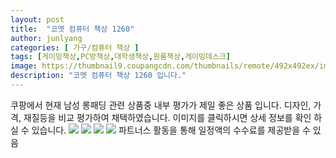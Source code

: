 ```yaml
---
layout: post
title:  "코멧 컴퓨터 책상 1260" 
author: junlyang
categories: [ 가구/컴퓨터 책상 ]
tags: [게이밍책상,PC방책상,대학생책상,원룸책상,게이밍데스크]
image: https://thumbnail9.coupangcdn.com/thumbnails/remote/492x492ex/image/retail/images/79237362238786-fa12f75e-7919-4ae9-b674-edb464d81c73.jpg 
description: "코멧 컴퓨터 책상 1260 입니다."
---
```

쿠팡에서 현재 남성 롱패딩 관련 상품중 내부 평가가 제일 좋은 상품 입니다. 디자인, 가격, 재질등을 비교 평가하여 채택하였습니다. 이미지를 클릭하시면 상세 정보를 확인 하실 수 있습니다.
<a href="https://coupa.ng/bNtjew"><img src="https://thumbnail10.coupangcdn.com/thumbnails/remote/q89/image/retail/images/514015133738203-8c7e6678-4a42-422d-a848-831d4105ab76.jpg"></a>
<a href="https://coupa.ng/bNtjew"><img src="https://thumbnail10.coupangcdn.com/thumbnails/remote/q89/image/retail/images/514015262834138-e6d486e8-20cd-4cad-9782-f725c01c55ed.jpg"></a>
<a href="https://coupa.ng/bNtjew"><img src="https://thumbnail10.coupangcdn.com/thumbnails/remote/q89/image/retail/images/514015262834138-e6d486e8-20cd-4cad-9782-f725c01c55ed.jpg"></a>
<a href="https://coupa.ng/bNtjew"><img src="https://thumbnail10.coupangcdn.com/thumbnails/remote/q89/image/retail/images/514015262834138-e6d486e8-20cd-4cad-9782-f725c01c55ed.jpg"></a>
 파트너스 활동을 통해 일정액의 수수료를 제공받을 수 있음



